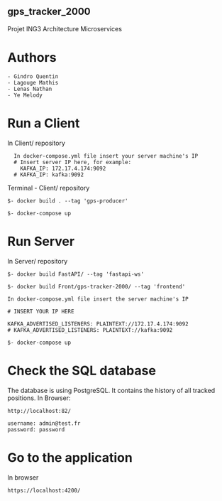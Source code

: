 ## gps_tracker_2000
Projet ING3 Architecture Microservices

# Authors 

    - Gindro Quentin
    - Lagouge Mathis
    - Lenas Nathan
    - Ye Melody

# Run a Client

In Client/ repository

      In docker-compose.yml file insert your server machine's IP
      # Insert server IP here, for example:
        KAFKA_IP: 172.17.4.174:9092
      # KAFKA_IP: kafka:9092

Terminal - Client/ repository
    
    $- docker build . --tag 'gps-producer'
    
    $- docker-compose up

# Run Server

In Server/ repository
    
    $- docker build FastAPI/ --tag 'fastapi-ws'

    $- docker build Front/gps-tracker-2000/ --tag 'frontend'

    In docker-compose.yml file insert the server machine's IP

    # INSERT YOUR IP HERE

    KAFKA_ADVERTISED_LISTENERS: PLAINTEXT://172.17.4.174:9092
    # KAFKA_ADVERTISED_LISTENERS: PLAINTEXT://kafka:9092
    
    $- docker-compose up
# Check the SQL database 
The database is using PostgreSQL. It contains the history of all tracked positions. 
In Browser:

    http://localhost:82/

    username: admin@test.fr
    password: password
    
# Go to the application
In browser

    https://localhost:4200/
